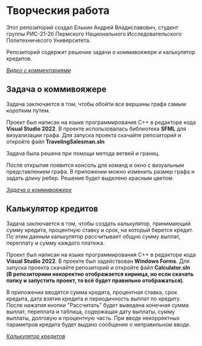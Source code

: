 # Творческия работа

Этот репозиторий создал Елькин Андрей Владиславович, студент группы РИС-21-2б Пермского Национального Исследовательского Политехничесого Университета. 

Репозиторий содержит решение задачи о коммивояжере и калькулятор кредитов.

[*Видео с комментариями*](https://youtu.be/EgHcla0tsCs)

## Задача о коммивояжере

Задача заключается в том, чтобы обойти все вершины графа самым коротким путем.

Проект был написан на языке программирования C++ в редакторе кода **Visual Studio 2022**. В проекте использовалась библиотека **SFML** для визуализации графа. Для запуска проекта скачайте репозиторий и откройте файл **TravelingSalesman.sln**

Задача была решена при помощи метода ветвей и границ.

После открытия появится консоль для команд и окно с визуальным представлением графа. В приложении можно изменить размер графа и задать длину ребер. Решение будет выделено красным цветом.

[*Задача о коммивояжере*](https://github.com/ElkinAndrey/CreativeWork/tree/main/TravelingSalesman)

## Калькулятор кредитов

Задача заключается в том, чтобы создать калькулятор, принимающий сумму кредита, процентную ставку и срок, на который берется кредит. По этим данным калькулятор рассчитывает общую сумму выплат, переплату и сумму каждого платежа.

Проект был написан на языке программирования C++ в редакторе кода **Visual Studio 2022**. В проекте был задействован **Windows Forms**. Для запуска проекта скачайте репозиторий и откройте файл **Calculator.sln** **(В репозиториии некоректно отображается кириица, но если скачать папку и запустить проект, то всё будет правильно отображаться)**.

В приложении вводятся сумма кредита, процентная ставка, срок кредита, дата взятия кредита и периодичность выплат по кредиту. После нажатия кнопки "Рассчитать" будет выведена конечная сумма выплат, переплата и таблица, содержащая дату выплаты, сумму выплаты, долговую и процентную часть. При вводе некорректных параметров кредита будет выдано сообщение о неправильном вводе.

[*Калькулятор кредитов*](https://github.com/ElkinAndrey/CreativeWork/tree/main/Calculator)
